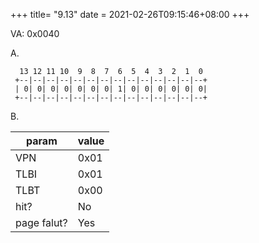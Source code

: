 +++
title= "9.13"
date = 2021-02-26T09:15:46+08:00
+++

VA: 0x0040

A.

      13 12 11 10  9  8  7  6  5  4  3  2  1  0
     +--|--|--|--|--|--|--|--|--|--|--|--|--|--+
     | 0| 0| 0| 0| 0| 0| 0| 1| 0| 0| 0| 0| 0| 0|
     +--|--|--|--|--|--|--|--|--|--|--|--|--|--+

B.

|param|value|
|-----|-----|
|VPN  |0x01 |
|TLBI |0x01 |
|TLBT |0x00 |
|hit? |No   |
|page falut?|Yes  |


